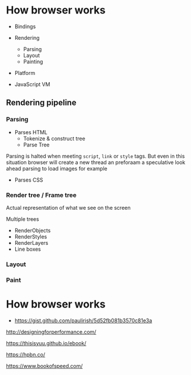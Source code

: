 # How browser works

- Bindings
- Rendering

  - Parsing
  - Layout
  - Painting

- Platform
- JavaScript VM

## Rendering pipeline

### Parsing

- Parses HTML
  - Tokenize & construct tree
  - Parse Tree

Parsing is halted when meeting `script`, `link` or `style` tags. But even in this situation browser will create a new thread an preforaam a speculative look ahead parsing to load images for example

- Parses CSS

### Render tree / Frame tree

Actual representation of what we see on the screen

Multiple trees

- RenderObjects
- RenderStyles
- RenderLayers
- Line boxes

### Layout

### Paint

# How browser works

- https://gist.github.com/paulirish/5d52fb081b3570c81e3a

http://designingforperformance.com/

https://thisisyuu.github.io/ebook/

https://hpbn.co/

https://www.bookofspeed.com/
